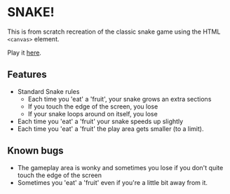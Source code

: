 # SNAKE!

This is from scratch recreation of the classic snake game using the HTML `<canvas>` element.

Play it [here](https://daltonjmcgee.github.io/2022-11-20/).

## Features
- Standard Snake rules
  - Each time you 'eat' a 'fruit', your snake grows an extra sections
  - If you touch the edge of the screen, you lose
  - If your snake loops around on itself, you lose
- Each time you 'eat' a 'fruit' your snake speeds up slightly
- Each time you 'eat' a 'fruit' the play area gets smaller (to a limit).

## Known bugs
- The gameplay area is wonky and sometimes you lose if you don't quite touch the edge of the screen
- Sometimes you 'eat' a 'fruit' even if you're a little bit away from it.


